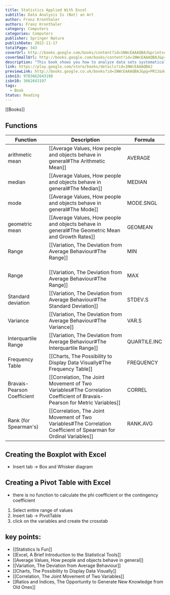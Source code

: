 ```yaml
---
title: Statistics Applied With Excel
subtitle: Data Analysis Is (Not) an Art
author: Franz Kronthaler
authors: Franz Kronthaler
category: Computers
categories: Computers
publisher: Springer Nature
publishDate: 2022-11-17
totalPage: 343
coverUrl: http://books.google.com/books/content?id=1NWcEAAAQBAJ&printsec=frontcover&img=1&zoom=1&edge=curl&source=gbs_api
coverSmallUrl: http://books.google.com/books/content?id=1NWcEAAAQBAJ&printsec=frontcover&img=1&zoom=5&edge=curl&source=gbs_api
description: "This book shows you how to analyze data sets systematically and to use Excel 2019 to extract information from data almost effortlessly. Both are (not) an art! The statistical methods are presented and discussed using a single data set. This makes it clear how the methods build on each other and gradually more and more information can be extracted from the data. The Excel functions used are explained in detail - the procedure can be easily transferred to other data sets. Various didactic elements facilitate orientation and working with the book: At the checkpoints, the most important aspects from each chapter are briefly summarized. In the freak knowledge section, more advanced aspects are addressed to whet the appetite for more. All examples are calculated with hand and Excel. Numerous applications and solutions as well as further data sets are available on the author's internet platform. This book is a translation of the original German 2nd edition Statistik angewandt mit Excel by Franz Kronthaler, published by Springer-Verlag GmbH Germany, part of Springer Nature in 2021. The translation was done with the help of artificial intelligence (machine translation by the service DeepL.com). A subsequent human revision was done primarily in terms of content, so that the book will read stylistically differently from a conventional translation. Springer Nature works continuously to further the development of tools for the production of books and on the related technologies to support the authors."
link: https://play.google.com/store/books/details?id=1NWcEAAAQBAJ
previewLink: http://books.google.co.uk/books?id=1NWcEAAAQBAJ&pg=PR11&dq=statistics+applied+with+excel&hl=&as_pt=BOOKS&cd=1&source=gbs_api
isbn13: 9783662643198
isbn10: 3662643197
tags:
  - Book
Status: Reading
---
```

[[Books]]
## Functions
| Function                    | Description                                                                                                              | Formula      |
| --------------------------- | ------------------------------------------------------------------------------------------------------------------------ | ------------ |
| arithmetic mean             | [[Average Values, How people and objects behave in general#The Arithmetic Mean]]                                         | AVERAGE      |
| median                      | [[Average Values, How people and objects behave in general#The Median]]                                                  | MEDIAN       |
| mode                        | [[Average Values, How people and objects behave in general#The Mode]]                                                    | MODE.SNGL    |
| geometric mean              | [[Average Values, How people and objects behave in general#The Geometric Mean and Growth Rates]]                         | GEOMEAN      |
| Range                       | [[Variation, The Deviation from Average Behaviour#The Range]]                                                            | MIN          |
| Range                       | <br>[[Variation, The Deviation from Average Behaviour#The Range]]                                                        | MAX          |
| Standard deviation          | [[Variation, The Deviation from Average Behaviour#The Standard Deviation]]                                               | STDEV.S      |
| Variance                    | [[Variation, The Deviation from Average Behaviour#The Variance]]                                                         | VAR.S        |
| Interquartile Range         | [[Variation, The Deviation from Average Behaviour#The Interquartile Range]]                                              | QUARTILE.INC |
| Frequency Table             | [[Charts, The Possibility to Display Data Visually#The Frequency Table]]                                                 | FREQUENCY    |
| Bravais-Pearson Coefficient | [[Correlation, The Joint Movement of Two Variables#The Correlation Coefficient of Bravais-Pearson for Metric Variables]] | CORREL       |
| Rank (for Spearman's)       | [[Correlation, The Joint Movement of Two Variables#The Correlation Coefficient of Spearman for Ordinal Variables]]       | RANK.AVG     |
## Creating the Boxplot with Excel
- Insert tab $\rightarrow$ Box and Whisker diagram
## Creating a Pivot Table with Excel
- there is no function to calculate the phi coefficient or the contingency coefficient
1. Select entire range of values
2. Insert tab $\rightarrow$ PivotTable
3. click on the variables and create the crosstab
## key points:
- [[Statistics Is Fun]]
- [[Excel, A Brief Introduction to the Statistical Tools]]
- [[Average Values, How people and objects behave in general]]
- [[Variation, The Deviation from Average Behaviour]]
- [[Charts, The Possibility to Display Data Visually]]
- [[Correlation, The Joint Movement of Two Variables]]
- [[Ratios and Indices, The Opportunity to Generate New Knowledge from Old Ones]]